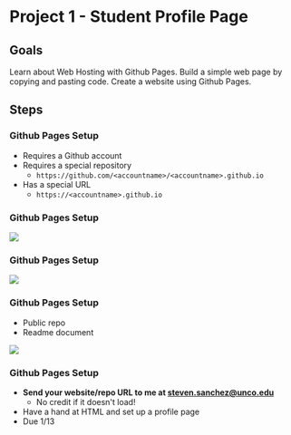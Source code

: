 # Project 1 - Student Profile Page

## Goals

Learn about Web Hosting with Github Pages.
Build a simple web page by copying and pasting code.
Create a website using Github Pages.



## Steps

### Github Pages Setup
* Requires a Github account
* Requires a special repository
    * `https://github.com/<accountname>/<accountname>.github.io`
* Has a special URL
  * `https://<accountname>.github.io`


### Github Pages Setup

![](img/git-new-repo.png)


### Github Pages Setup

![](img/ghp-create-repo.png)


### Github Pages Setup
* Public repo
* Readme document

![](img/ghp-init-repo.png)


### Github Pages Setup
* **Send your website/repo URL to me at steven.sanchez@unco.edu**
  * No credit if it doesn't load!
* Have a hand at HTML and set up a profile page
* Due 1/13




